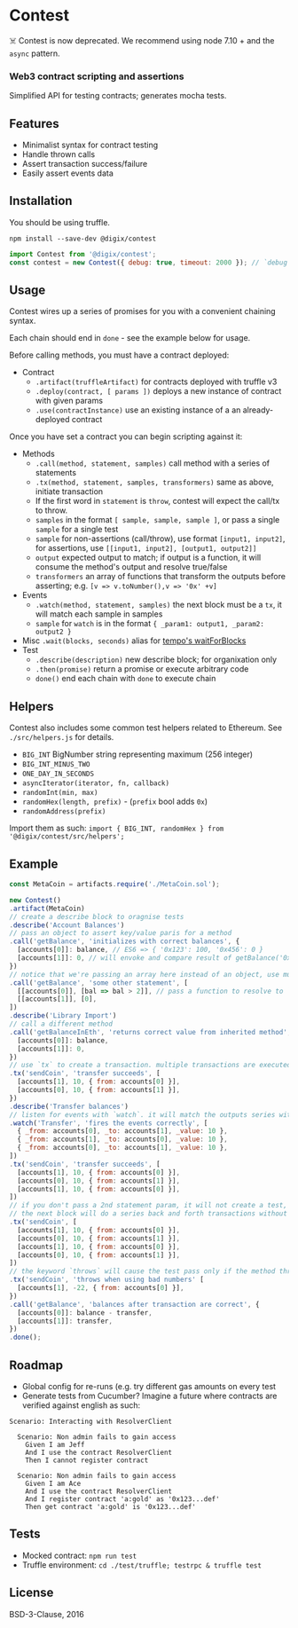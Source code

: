# Contest

☠️ Contest is now deprecated. We recommend using node 7.10 + and the `async` pattern.

### Web3 contract scripting and assertions

Simplified API for testing contracts; generates mocha tests.

## Features

* Minimalist syntax for contract testing
* Handle thrown calls
* Assert transaction success/failure
* Easily assert events data

## Installation

You should be using truffle.

```
npm install --save-dev @digix/contest
```

```javascript
import Contest from '@digix/contest';
const contest = new Contest({ debug: true, timeout: 2000 }); // `debug` defaults to false
```

## Usage

Contest wires up a series of promises for you with a convenient chaining syntax.

Each chain should end in `done` - see the example below for usage.

Before calling methods, you must have a contract deployed:

* Contract
  * `.artifact(truffleArtifact)` for contracts deployed with truffle v3
  * `.deploy(contract, [ params ])` deploys a new instance of contract with given params
  * `.use(contractInstance)` use an existing instance of a an already-deployed contract

Once you have set a contract you can begin scripting against it:

* Methods
  * `.call(method, statement, samples)` call method with a series of statements
  * `.tx(method, statement, samples, transformers)` same as above, initiate transaction
  * If the first word in `statement` is `throw`, contest will expect the call/tx to throw.
  * `samples` in the format `[ sample, sample, sample ]`, or pass a single `sample` for a single test
  * `sample` for non-assertions (call/throw), use format `[input1, input2]`, for assertions, use `[[input1, input2], [output1, output2]]`
  * `output` expected output to match; if output is a function, it will consume the method's output and resolve true/false
  * `transformers` an array of functions that transform the outputs before asserting; e.g. `[v => v.toNumber(),v => '0x' +v]`
* Events
  * `.watch(method, statement, samples)` the next block must be a `tx`, it will match each sample in samples
  * `sample` for `watch` is in the format `{ _param1: output1, _param2: output2 }`
* Misc
  `.wait(blocks, seconds)` alias for [tempo's waitForBlocks](https://github.com/DigixGlobal/tempo)
* Test
  * `.describe(description)` new describe block; for organixation only
  * `.then(promise)` return a promise or execute arbitrary code
  * `done()` end each chain with `done` to execute chain


## Helpers

Contest also includes some common test helpers related to Ethereum. See `./src/helpers.js` for details.

* `BIG_INT` BigNumber string representing maximum (256 integer)
* `BIG_INT_MINUS_TWO`
* `ONE_DAY_IN_SECONDS`
* `asyncIterator(iterator, fn, callback)`
* `randomInt(min, max)`
* `randomHex(length, prefix)` - (`prefix` bool adds `0x`)
* `randomAddress(prefix)`

Import them as such: `import { BIG_INT, randomHex } from '@digix/contest/src/helpers';`

## Example

```javascript
const MetaCoin = artifacts.require('./MetaCoin.sol');

new Contest()
.artifact(MetaCoin)
// create a describe block to oragnise tests
.describe('Account Balances')
// pass an object to assert key/value paris for a method
.call('getBalance', 'initializes with correct balances', {
  [accounts[0]]: balance, // ES6 => { '0x123': 100, '0x456': 0 }
  [accounts[1]]: 0, // will envoke and compare result of getBalance('0x456')
})
// notice that we're passing an array here instead of an object, use multi-input-output syntax
.call('getBalance', 'some other statement', [
  [[accounts[0]], [bal => bal > 2]], // pass a function to resolve to `true` rather than equality assertion
  [[accounts[1]], [0],
])
.describe('Library Import')
// call a different method
.call('getBalanceInEth', 'returns correct value from inherited method', {
  [accounts[0]]: balance,
  [accounts[1]]: 0,
})
// use `tx` to create a transaction. multiple transactions are executed in series
.tx('sendCoin', 'transfer succeeds', [
  [accounts[1], 10, { from: accounts[0] }],
  [accounts[0], 10, { from: accounts[1] }],
})
.describe('Transfer balances')
// listen for events with `watch`. it will match the outputs series with the next `tx` block
.watch('Transfer', 'fires the events correctly', [
  { _from: accounts[0], _to: accounts[1], _value: 10 },
  { _from: accounts[1], _to: accounts[0], _value: 10 },
  { _from: accounts[0], _to: accounts[1], _value: 10 },
])
.tx('sendCoin', 'transfer succeeds', [
  [accounts[1], 10, { from: accounts[0] }],
  [accounts[0], 10, { from: accounts[1] }],
  [accounts[1], 10, { from: accounts[0] }],
])
// if you don't pass a 2nd statement param, it will not create a test, but will executed before the next block with a statements
// the next block will do a series back and forth transactions without asserting
.tx('sendCoin', [
  [accounts[1], 10, { from: accounts[0] }],
  [accounts[0], 10, { from: accounts[1] }],
  [accounts[1], 10, { from: accounts[0] }],
  [accounts[0], 10, { from: accounts[1] }],
])
// the keyword `throws` will cause the test pass only if the method throws
.tx('sendCoin', 'throws when using bad numbers' [
  [accounts[1], -22, { from: accounts[0] }],
})
.call('getBalance', 'balances after transaction are correct', {
  [accounts[0]]: balance - transfer,
  [accounts[1]]: transfer,
})
.done();
```

## Roadmap

* Global config for re-runs (e.g. try different gas amounts on every test
* Generate tests from Cucumber? Imagine a future where contracts are verified against english as such:

```cucumber
Scenario: Interacting with ResolverClient

  Scenario: Non admin fails to gain access
    Given I am Jeff
    And I use the contract ResolverClient
    Then I cannot register contract

  Scenario: Non admin fails to gain access
    Given I am Ace
    And I use the contract ResolverClient
    And I register contract 'a:gold' as '0x123...def'
    Then get contract 'a:gold' is '0x123...def'
```

## Tests

* Mocked contract: `npm run test`
* Truffle environment: `cd ./test/truffle; testrpc & truffle test`

## License

BSD-3-Clause, 2016
